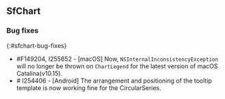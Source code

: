 ## SfChart

### Bug fixes
{:#sfchart-bug-fixes}

* \#F149204, I255652 - [macOS] Now, `NSInternalInconsistencyException` will no longer be thrown on `ChartLegend` for the latest version of macOS Catalina(v10.15).
* \# I254406 - [Android] The arrangement and positioning of the tooltip template is now working fine for the CircularSeries.
